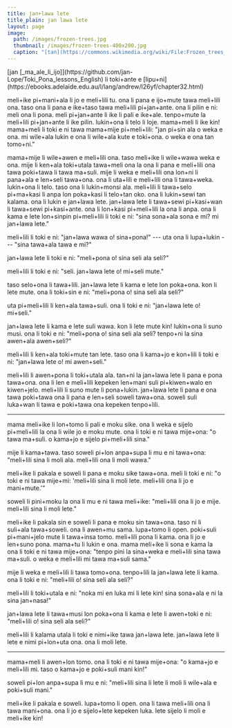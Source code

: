 ```yaml
---
title: jan+lawa lete
title_plain: jan lawa lete
layout: page
image:
  path: /images/frozen-trees.jpg
  thumbnail: /images/frozen-trees-400x200.jpg
  caption: "[tan](https://commons.wikimedia.org/wiki/File:Frozen_trees_in_Valia_Calda.jpg)"
---
```


<p class="author" markdown="1">
[jan [_ma_ale_li_ijo]](https://github.com/jan-Lope/Toki_Pona_lessons_English) li toki+ante e [lipu+ni](https://ebooks.adelaide.edu.au/l/lang/andrew/l26yf/chapter32.html)
</p>

meli+ike pi+mani+ala li jo e meli+lili tu.
ona li pana e ijo+mute tawa meli+lili ona.
taso ona li pana e ike+taso tawa meli+lili pi+jan+ante. ona li pilin e ni: meli ona li pona.
meli pi+jan+ante li ike li pali e ike+ale.
tenpo+mute la meli+lili pi+jan+ante li ike pilin. lukin+ona li telo li loje.
mama+meli li ike kin!
mama+meli li toki e ni tawa mama+mije pi+meli+lili:
"jan pi+sin ala o weka e ona.
mi wile+ala lukin e ona
li wile+ala kute e toki+ona.
o weka e ona tan tomo+ni."

mama+mije li wile+awen e meli+lili ona.
taso meli+ike li wile+wawa weka e ona.
mije li ken+ala toki+utala tawa+meli ona la
ona li pana e meli+lili ona tawa poki+tawa li tawa ma+suli. mije li weka e meli+lili ona lon+ni li pana+ala e len+seli tawa+ona. ona li uta+lili e meli+lili ona li tawa+weka. lukin+ona li telo. taso ona li lukin+monsi ala.
meli+lili li tawa+selo pi+ma+kasi li anpa lon poka+kasi li telo+tan oko.
ona li lukin+sewi tan kalama.
ona li lukin e jan+lawa lete.
jan+lawa lete li tawa+sewi pi+kasi+wan li tawa+sewi pi+kasi+ante.
ona li lon+kasi pi+meli+lili la
ona li anpa. ona li kama e lete lon+sinpin pi+meli+lili li toki e ni:
"sina sona+ala sona e mi?
mi jan+lawa lete."

meli+lili li toki e ni: "jan+lawa wawa o! sina+pona!"
--- uta ona li lupa+lukin ---
"sina tawa+ala tawa e mi?"

jan+lawa lete li toki e ni: "meli+pona o! sina seli ala seli?"

meli+lili li toki e ni: "seli. jan+lawa lete o! mi+seli mute."

taso selo+ona li tawa+lili.
jan+lawa lete li kama e lete lon poka+ona.
kon li lete mute.
ona li toki+sin e ni:
"meli+pona o! sina seli ala seli?"

uta pi+meli+lili li ken+ala tawa+suli.
ona li toki e ni: "jan+lawa lete o! mi+seli."

jan+lawa lete li kama e lete suli wawa. kon li lete mute kin! lukin+ona li suno musi.
ona li toki e ni:
"meli+pona o! sina seli ala seli?
tenpo+ni la sina awen+ala awen+seli?"

meli+lili li ken+ala toki+mute tan lete.
taso ona li kama+jo e kon+lili li toki e ni:
"jan+lawa lete o! mi awen+seli."

meli+lili li awen+pona li toki+utala ala.
tan+ni la jan+lawa lete li pana e pona tawa+ona.
ona li len e meli+lili kepeken len+mani suli pi+kiwen+walo en kiwen+jelo. meli+lili li suno mute li pona+lukin. jan+lawa lete li pana e ona tawa poki+tawa ona li pana e len+seli soweli tawa+ona. soweli suli luka+wan li tawa e poki+tawa ona kepeken tenpo+lili.

***

mama meli+ike li lon+tomo
li pali e moku sike.
ona li weka e sijelo pi+meli+lili la ona li wile jo e moku mute.
ona li toki e ni tawa mije+ona:
"o tawa ma+suli.
o kama+jo e sijelo pi+meli+lili sina."

mije li kama+tawa.
taso soweli pi+lon anpa+supa li mu e ni tawa+ona:
"meli+lili sina li moli ala. meli+lili ona li moli wawa."

meli+ike li pakala e soweli li pana e moku sike tawa+ona. meli li toki e ni: "o toki e ni tawa mije+mi:
'meli+lili sina li moli lete. meli+lili ona li jo e mani+mute.'"

soweli li pini+moku la ona li mu e ni tawa meli+ike:
"meli+lili ona li jo e mije. meli+lili sina li moli lete."

meli+ike li pakala sin e soweli li pana e moku sin tawa+ona.
taso ni li suli+ala tawa+soweli.
ona li awen+mu sama.
lupa+tomo li open.
poki+suli pi+mani+jelo mute li tawa+insa tomo. meli+lili pona li kama. ona li jo e len+suno pona. mama+tu li lukin e ona. mama meli+ike li sona e kama la ona li toki e ni tawa mije+ona:
"tenpo pini la sina+weka e meli+lili sina tawa ma+suli. o weka e meli+lili mi tawa ma+suli sama."

mije li weka e meli+lili li tawa tomo+ona.
tenpo+lili la jan+lawa lete li kama.
ona li toki e ni:
"meli+lili o! sina seli ala seli?"

meli+lili li toki+utala e ni: "noka mi en luka mi li lete kin! sina sona+ala e ni la sina jan+nasa!"

jan+lawa lete li tawa+musi lon poka+ona li kama e lete li awen+toki e ni: "meli+lili o! sina seli ala seli?"

meli+lili li kalama utala li toki e nimi+ike tawa jan+lawa lete. jan+lawa lete li lete e nimi pi+lon+uta ona. ona li moli lete.

***

mama+meli li awen+lon tomo. ona li toki e ni tawa mije+ona:
"o kama+jo e meli+lili mi.
taso o kama+jo e poki+suli mani kin!"

soweli pi+lon anpa+supa li mu e ni:
"meli+lili sina li lete li moli li wile+ala e poki+suli mani."

meli+ike li pakala e soweli.
lupa+tomo li open.
ona li tawa meli+lili ona li tawa mani+ona.
ona li jo e sijelo+lete kepeken luka.
lete sijelo li moli e meli+ike kin!
